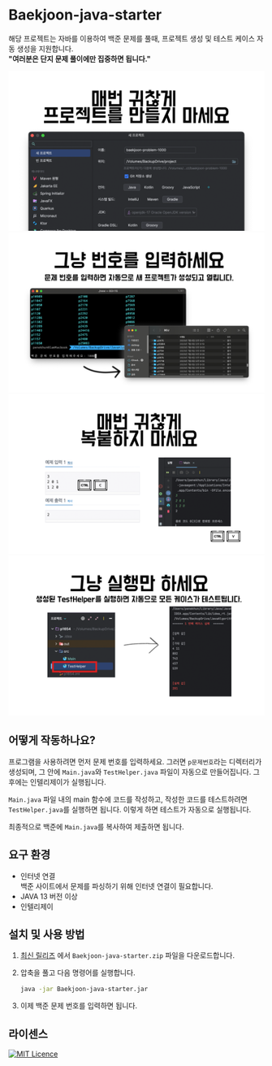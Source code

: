# Baekjoon-java-starter

해당 프로젝트는 자바를 이용하여 백준 문제를 풀때, 프로젝트 생성 및 테스트 케이스 자동 생성을 지원합니다.  
**"여러분은 단지 문제 풀이에만 집중하면 됩니다."**

![매번 귀찮게 프로젝트를 만들지 마세요](documentation/assets/1.png)
![그냥 번호를 입력하세요](documentation/assets/2.png)
![매번 귀찮게 복붙하지 마세요](documentation/assets/3.png)
![그냥 실행만 하세요](documentation/assets/4.png)

## 어떻게 작동하나요?

프로그램을 사용하려면 먼저 문제 번호를 입력하세요. 그러면 `p문제번호`라는 디렉터리가 생성되며, 그 안에 `Main.java`와 `TestHelper.java` 파일이 자동으로
만들어집니다. 그 후에는 인텔리제이가 실행됩니다.

`Main.java` 파일 내의 main 함수에 코드를 작성하고, 작성한 코드를 테스트하려면 `TestHelper.java`를 실행하면 됩니다. 이렇게 하면 테스트가 자동으로
실행됩니다.

최종적으로 백준에 `Main.java`를 복사하여 제출하면 됩니다.

## 요구 환경

- 인터넷 연결  
  백준 사이트에서 문제를 파싱하기 위해 인터넷 연결이 필요합니다.
- JAVA 13 버전 이상
- 인텔리제이

## 설치 및 사용 방법

1. [최신 릴리즈](https://github.com/PENEKhun/Baekjoon-java-starter/releases/latest)
   에서 `Baekjoon-java-starter.zip` 파일을 다운로드합니다.
2. 압축을 풀고 다음 명령어를 실행합니다.

    ```bash
    java -jar Baekjoon-java-starter.jar
    ```

3. 이제 백준 문제 번호를 입력하면 됩니다.

## 라이센스

[![MIT Licence](https://badges.frapsoft.com/os/mit/mit.svg?v=103)](https://opensource.org/licenses/mit-license.php)
